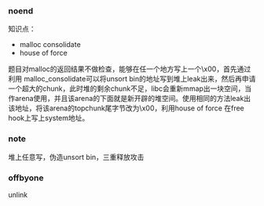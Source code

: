 ### noend  
知识点：  

- malloc consolidate  
- house of force  

题目对malloc的返回结果不做检查，能够在任一个地方写上一个\x00，首先通过利用 malloc_consolidate可以将unsort bin的地址写到堆上leak出来，然后再申请一个超大的chunk，此时堆的剩余chunk不足，libc会重新mmap出一块空间，当作arena使用，并且该arena的下面就是新开辟的堆空间。使用相同的方法leak出该地址，将该arena的topchunk尾字节改为\x00，利用house of force 在free hook上写上system地址。

### note
堆上任意写，伪造unsort bin，三重释放攻击  

### offbyone
unlink
